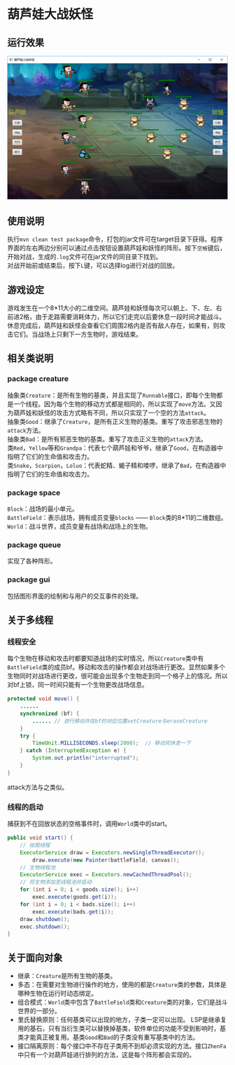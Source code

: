 # 葫芦娃大战妖怪
## 运行效果
![](image/display.png)
## 使用说明
执行`mvn clean test package`命令，打包的jar文件可在target目录下获得。程序界面的左右两边分别可以通过点击按钮设置葫芦娃和妖怪的阵形。按下`空格`键后，开始对战，生成的`.log`文件可在jar文件的同目录下找到。<br>
对战开始前或结束后，按下`L`键，可以选择log进行对战的回放。
## 游戏设定
游戏发生在一个8*11大小的二维空间。葫芦娃和妖怪每次可以朝上、下、左、右前进2格，由于走路需要消耗体力，所以它们走完以后要休息一段时间才能战斗。<br>
休息完成后，葫芦娃和妖怪会查看它们周围2格内是否有敌人存在，如果有，则攻击它们。当战场上只剩下一方生物时，游戏结束。
## 相关类说明
### package creature
抽象类`Creature`：是所有生物的基类，并且实现了`Runnable`接口，即每个生物都是一个线程。因为每个生物的移动方式都是相同的，所以实现了`move`方法。又因为葫芦娃和妖怪的攻击方式略有不同，所以只实现了一个空的方法`attack`。<br>
抽象类`Good`：继承了`Creature`，是所有正义生物的基类。重写了攻击邪恶生物的`attack`方法。<br>
抽象类`Bad`：是所有邪恶生物的基类。重写了攻击正义生物的`attack`方法。<br>
类`Red`，`Yellow`等和`Grandpa`：代表七个葫芦娃和爷爷，继承了`Good`，在构造器中指明了它们的生命值和攻击力。<br>
类`Snake`，`Scorpion`，`Loluo`：代表蛇精、蝎子精和喽啰，继承了`Bad`，在构造器中指明了它们的生命值和攻击力。<br>
### package space
`Block`：战场的最小单元。<br>
`BattleField`：表示战场，拥有成员变量`blocks` —— `Block`类的8*11的二维数组。<br>
`World`：战斗世界，成员变量有战场和战场上的生物。
### package queue
实现了各种阵形。
### package gui
包括图形界面的绘制和与用户的交互事件的处理。
## 关于多线程
### 线程安全
每个生物在移动和攻击时都要知道战场的实时情况，所以`Creature`类中有`BattleField`类的成员bf。移动和攻击的操作都会对战场进行更改。显然如果多个生物同时对战场进行更改，很可能会出现多个生物走到同一个格子上的情况。所以对bf上锁，同一时间只能有一个生物更改战场信息。
```java
protected void move() {
    ......
    synchronized (bf) {
        ...... // 进行移动并在bf的对应位置setCreature与eraseCreature
    }
    try {
        TimeUnit.MILLISECONDS.sleep(2000);  // 移动完休息一下
    } catch (InterruptedException e) {
        System.out.println("interrupted");
    }
}
```
attack方法与之类似。
### 线程的启动
捕获到不在回放状态的空格事件时，调用`World`类中的start。
```java
public void start() {
    // 绘图线程
    ExecutorService draw = Executors.newSingleThreadExecutor();
        draw.execute(new Painter(battleField, canvas));
    // 生物线程池
    ExecutorService exec = Executors.newCachedThreadPool();
    // 将生物添加至线程池并启动
    for (int i = 0; i < goods.size(); i++)
        exec.execute(goods.get(i));
    for (int i = 0; i < bads.size(); i++)
        exec.execute(bads.get(i));
    draw.shutdown();
    exec.shutdown();
}
```
## 关于面向对象
- 继承：`Creature`是所有生物的基类。
- 多态：在需要对生物进行操作的地方，使用的都是`Creature`类的参数，具体是哪种生物在运行时动态绑定。
- 组合模式：`World`类中包含了`BattleField`类和`Creature`类的对象，它们是战斗世界的一部分。
- 里氏替换原则：任何基类可以出现的地方，子类一定可以出现。 LSP是继承复用的基石，只有当衍生类可以替换掉基类，软件单位的功能不受到影响时，基类才能真正被复用。基类`Good`和`Bad`的子类没有重写基类中的方法。
- 接口隔离原则：每个接口中不存在子类用不到却必须实现的方法。接口`ZhenFa`中只有一个对葫芦娃进行排列的方法，这是每个阵形都会实现的。


